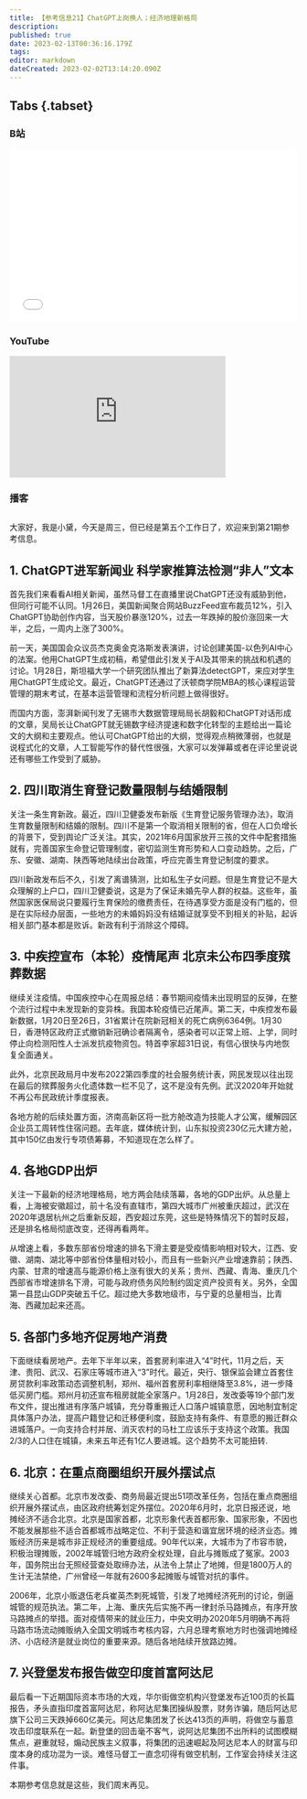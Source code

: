 ```yaml
---
title: 【参考信息21】ChatGPT上岗换人；经济地理新格局
description: 
published: true
date: 2023-02-13T00:36:16.179Z
tags: 
editor: markdown
dateCreated: 2023-02-02T13:14:20.090Z
---
```


## Tabs {.tabset}
### B站
<div style="position: relative; padding: 30% 45%;">
<iframe style="position: absolute; width: 100%; height: 100%; left: 0; top: 0;" src="//player.bilibili.com/player.html?&bvid=BV1Us4y1p7uK&page=1&as_wide=1&high_quality=1&danmaku=1" scrolling="no" border="0" frameborder="no" framespacing="0" allowfullscreen="true"></iframe>
</div>

### YouTube
<div style="position: relative; padding-bottom: calc(56.25% * 0.75); /* 16:9 */ width: 75%; height: 0;">
<iframe style="position: absolute; top: 0; left: 0; width: 100%; height: 100%;" src="https://www.youtube-nocookie.com/embed/SOVAuk3wTNU" title="YouTube video player" frameborder="0" allow="accelerometer; autoplay; clipboard-write; encrypted-media; gyroscope; picture-in-picture" allowfullscreen></iframe>
</div>
  
### 播客
<div class="podcast-player"></div>

## 

大家好，我是小黛，今天是周三，但已经是第五个工作日了，欢迎来到第21期参考信息。

## 1. ChatGPT进军新闻业 科学家推算法检测“非人”文本

首先我们来看看AI相关新闻，虽然马督工在直播里说ChatGPT还没有威胁到他，但同行可能不认同。1月26日，美国新闻聚合网站BuzzFeed宣布裁员12%，引入ChatGPT协助创作内容，当天股价暴涨120%，过去一年跌掉的股价涨回来一大半，之后，一周内上涨了300%。

前一天，美国国会众议员杰克奥金克洛斯发表演讲，讨论创建美国-以色列AI中心的法案。他用ChatGPT生成初稿，希望借此引发关于AI及其带来的挑战和机遇的讨论。1月28日，斯坦福大学一个研究团队推出了新算法detectGPT，来应对学生用ChatGPT生成论文。最近，ChatGPT还通过了沃顿商学院MBA的核心课程运营管理的期末考试，在基本运营管理和流程分析问题上做得很好。

而国内方面，澎湃新闻刊发了无锡市大数据管理局局长胡毅和ChatGPT对话形成的文章，吴局长让ChatGPT就无锡数字经济提速和数字化转型的主题给出一篇论文的大纲和主要观点。他认可ChatGPT给出的大纲，觉得观点稍微薄弱，也就是说程式化的文章，人工智能写作的替代性很强，大家可以发弹幕或者在评论里说说还有哪些工作受到了威胁。

## 2. 四川取消生育登记数量限制与结婚限制

关注一条生育新政。最近，四川卫健委发布新版《生育登记服务管理办法》，取消生育数量限制和结婚的限制。四川不是第一个取消相关限制的省，但在人口负增长的背景下，受到舆论广泛关注。其实，2021年6月国家放开三孩的文件中配套措施就有，完善国家生命登记管理制度，密切监测生育形势和人口变动趋势。之后，广东、安徽、湖南、陕西等地陆续出台政策，呼应完善生育登记制度的要求。

四川新政发布后不久，引发了离谱猜测，比如私生子女问题。但是生育登记不是大众理解的上户口，四川卫健委说，这是为了保证未婚先孕人群的权益。这些年，虽然国家医保局说只要履行生育保险的缴费责任，在待遇享受方面是没有门槛的，但是在实际经办层面，一些地方的未婚妈妈没有结婚证就享受不到相关的补贴，起诉相关部门基本都是败诉。新政有利于消除这个障碍。

## 3. 中疾控宣布（本轮）疫情尾声 北京未公布四季度殡葬数据

继续关注疫情。中国疾控中心在周报总结：春节期间疫情未出现明显的反弹，在整个流行过程中未发现新的变异株。我国本轮疫情已近尾声。第二天，中疾控发布最新数据，1月20日至26日，31省累计在院新冠相关的死亡病例6364例。1月30日，香港特区政府正式撤销新冠确诊者隔离令，感染者可以正常上班、上学，同时停止向检测阳性人士派发抗疫物资包。特首李家超31日说，有信心很快与内地恢复全面通关。

此外，北京民政局月中发布2022第四季度的社会服务统计表，网民发现以往出现在最后的殡葬服务火化遗体数一栏不见了，这不是没有先例。武汉2020年开始就不再公布民政统计季度报表。

各地方舱的后续处置方面，济南高新区将一批方舱改造为技能人才公寓，缓解园区企业员工周转性住宿问题。去年底，媒体统计到，山东拟投资230亿元大建方舱，其中150亿由发行专项债筹募，不知道现在怎么样了。

## 4. 各地GDP出炉

关注一下最新的经济地理格局，地方两会陆续落幕，各地的GDP出炉。从总量上看，上海被安徽超过，前十名没有直辖市，第四大城市广州被重庆超过，武汉在2020年退居杭州之后重新反超，西安超过东莞，这些是特殊情况下的暂时反超，还是排名格局彻底改变，还得再看两年。

从增速上看，多数东部省份增速的排名下滑主要是受疫情影响相对较大，江西、安徽、湖南、湖北等中部省份体量相对较小，而且有一些新兴产业增速靠前；陕西、内蒙、甘肃的增速高与能源价格上涨有很大的关系；贵州、西藏、青海、重庆几个西部省市增速排名下滑，可能与政府债务风险制约固定资产投资有关。另外，全国第一县昆山GDP突破五千亿。超过绝大多数地级市，与宁夏的总量相当，比青海、西藏加起来还高。

## 5. 各部门多地齐促房地产消费

下面继续看房地产。去年下半年以来，首套房利率进入“4”时代，11月之后，天津、贵阳、武汉、石家庄等城市进入“3”时代。最近，央行、银保监会建立首套住房贷款利率政策动态调整机制，郑州、福州首套房利率相继降至3.8%，进一步降低买房门槛。郑州月初还宣布租房就能全家落户。1月28日，发改委等19个部门发布文件，提出推进有序落户城镇，充分尊重搬迁人口落户城镇意愿，因地制宜制定具体落户办法，提高户籍登记和迁移便利度，鼓励支持有条件、有意愿的搬迁群众进城落户。一向支持合村并居、消灭农村的马杜工应该乐于支持这个政策。我国2/3的人口住在城镇，未来五年还有1亿人要进城。这个趋势不太可能扭转.

## 6. 北京：在重点商圈组织开展外摆试点

继续关心首都。北京市发改委、商务局最近提出51项改革任务，包括在重点商圈组织开展外摆试点，由区政府统筹划定外摆位。2020年6月时，北京日报还说，地摊经济不适合北京。北京是国家首都，北京形象代表首都形象、国家形象，不因也不能发展那些不适合首都城市战略定位、不利于营造和谐宜居环境的经济业态。摊贩经济历来是城市非正规经济的重要组成。90年代以来，大城市为了市容市貌，积极治理摊贩，2002年城管归地方政府全权处理，自此与摊贩成了冤家。2003年，国务院出台无照经营查处取缔办法，从法令上禁止了地摊，但是1800万人的生计无法禁绝，广州曾经一年就有2600多起摊贩与城管对抗的事件。

2006年，北京小贩退伍老兵崔英杰刺死城管，引发了地摊经济死刑的讨论，倒逼城管的规范执法。第二年，上海、重庆先后实施不再一律封杀马路摊点，有序开放马路摊点的举措。面对疫情带来的就业压力，中央文明办2020年5月明确不再将马路市场流动摊贩纳入全国文明城市考核内容，六月总理考察地方时也强调地摊经济、小店经济是就业岗位的重要来源。随后各地陆续开放路边摊。

## 7. 兴登堡发布报告做空印度首富阿达尼

最后看一下近期国际资本市场的大戏，华尔街做空机构兴登堡发布近100页的长篇报告，矛头直指印度首富阿达尼，称阿达尼集团操纵股票，财务诈骗，随后阿达尼旗下公司三天跌掉660亿美元。阿达尼集团发了长达413页的声明，将做空与蓄意攻击印度联系在一起。新登堡的回击毫不客气，说阿达尼集团不出所料的试图模糊焦点，避重就轻，煽动民族主义叙事，将集团的迅速崛起及阿达尼本人的财富与印度本身的成功混为一谈。难怪马督工一直念叨得有做空机制，工作室会持续关注这件事。

本期参考信息就是这些，我们周末再见。